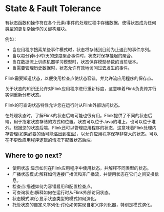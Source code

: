 # State & Fault Tolerance

有状态函数和操作符在各个元素/事件的处理过程中存储数据，使得状态成为任何类型的更复杂操作的关键构建块。

例如：

- 当应用程序搜索某些事件模式时，状态将存储到目前为止遇到的事件序列。
- 当以每分钟/小时/天的速度聚合事件时，状态将保存挂起的聚合。
- 当在数据流上训练机器学习模型时，状态保存模型参数的当前版本。
- 当需要管理历史数据时，状态允许有效地访问过去发生的事件。

Flink需要知道状态，以便使用检查点使状态容错，并允许流应用程序的保存点。

关于状态的知识还允许对Flink应用程序进行重新标度，这意味着Flink负责跨并行实例重新分布状态。

Flink的可查询状态特性允许您在运行时从Flink外部访问状态。

在处理状态时，了解Flink的状态后端可能也很有用。Flink提供了不同的状态后端，用于指定状态存储的方式和位置。状态可以位于Java的堆上，也可以位于堆外。根据您的状态后端，Flink还可以管理应用程序的状态，这意味着Flink处理内存管理(如果必要的话可能溢出到磁盘)，以允许应用程序保存非常大的状态。可以在不更改应用程序逻辑的情况下配置状态后端。

## Where to go next?

- 使用状态:显示如何在Flink应用程序中使用状态，并解释不同类型的状态。
- 广播状态模式:解释如何连接广播流和非广播流，并使用状态在它们之间交换信息。
- 检查点:描述如何为容错启用和配置检查点。
- 可查询状态:解释如何在运行时从Flink外部访问状态。
- 状态模式演化:显示状态类型的模式如何演化。
- 托管状态的自定义序列化:讨论如何实现自定义序列化器，特别是模式演化。